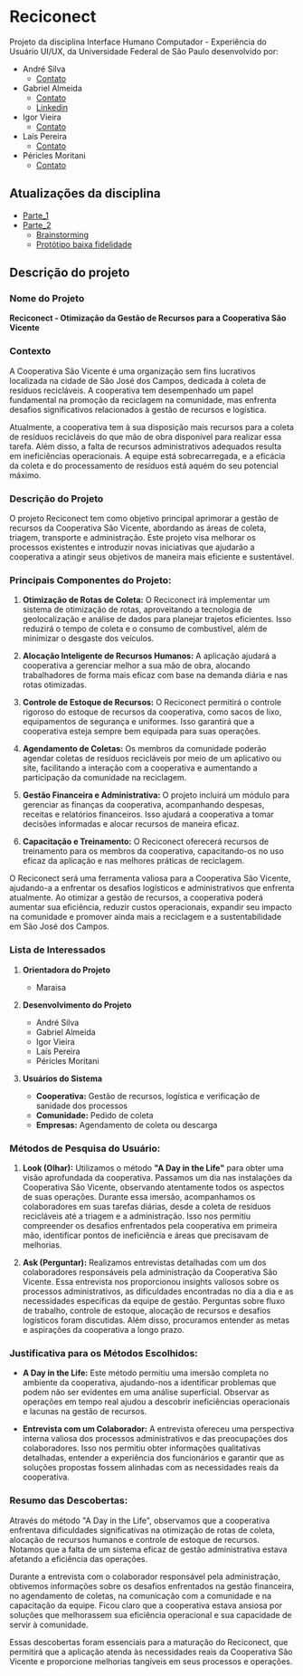 # Reciconect

Projeto da disciplina Interface Humano Computador - Experiência do Usuário UI/UX, da Universidade Federal de São Paulo desenvolvido por:

- André Silva
  - [Contato](mailto:andre.silva31@unifesp.br)
- Gabriel Almeida
  - [Contato](mailto:garpereira@unifesp.br)
  - [Linkedin](https://linkedin.com/in/garpereira)
- Igor Vieira
  - [Contato](mailto:igor.vieira@unifesp.br)
- Laís Pereira
  - [Contato](mailto:lais.pereira@unifesp.br)
- Péricles Moritani
  - [Contato](mailto:pericles.izumi@unifesp.br)

## Atualizações da disciplina
- [Parte_1](imagens/P1)
- [Parte_2](imagens/P2)
   - [Brainstorming](imagens/P2/Brainstorming)
   - [Protótipo baixa fidelidade](imagens/P2/Low%20Fidelity%20Prototype)

## Descrição do projeto

### **Nome do Projeto** 
**Reciconect - Otimização da Gestão de Recursos para a Cooperativa São Vicente**

### **Contexto**
A Cooperativa São Vicente é uma organização sem fins lucrativos localizada na cidade de São José dos Campos, dedicada à coleta de resíduos recicláveis. A cooperativa tem desempenhado um papel fundamental na promoção da reciclagem na comunidade, mas enfrenta desafios significativos relacionados à gestão de recursos e logística. 

Atualmente, a cooperativa tem à sua disposição mais recursos para a coleta de resíduos recicláveis do que mão de obra disponível para realizar essa tarefa. Além disso, a falta de recursos administrativos adequados resulta em ineficiências operacionais. A equipe está sobrecarregada, e a eficácia da coleta e do processamento de resíduos está aquém do seu potencial máximo.

### **Descrição do Projeto**
O projeto Reciconect tem como objetivo principal aprimorar a gestão de recursos da Cooperativa São Vicente, abordando as áreas de coleta, triagem, transporte e administração. Este projeto visa melhorar os processos existentes e introduzir novas iniciativas que ajudarão a cooperativa a atingir seus objetivos de maneira mais eficiente e sustentável. 

### **Principais Componentes do Projeto:**

1. **Otimização de Rotas de Coleta:** O Reciconect irá implementar um sistema de otimização de rotas, aproveitando a tecnologia de geolocalização e análise de dados para planejar trajetos eficientes. Isso reduzirá o tempo de coleta e o consumo de combustível, além de minimizar o desgaste dos veículos.

2. **Alocação Inteligente de Recursos Humanos:** A aplicação ajudará a cooperativa a gerenciar melhor a sua mão de obra, alocando trabalhadores de forma mais eficaz com base na demanda diária e nas rotas otimizadas.

3. **Controle de Estoque de Recursos:** O Reciconect permitirá o controle rigoroso do estoque de recursos da cooperativa, como sacos de lixo, equipamentos de segurança e uniformes. Isso garantirá que a cooperativa esteja sempre bem equipada para suas operações.

4. **Agendamento de Coletas:** Os membros da comunidade poderão agendar coletas de resíduos recicláveis por meio de um aplicativo ou site, facilitando a interação com a cooperativa e aumentando a participação da comunidade na reciclagem.

5. **Gestão Financeira e Administrativa:** O projeto incluirá um módulo para gerenciar as finanças da cooperativa, acompanhando despesas, receitas e relatórios financeiros. Isso ajudará a cooperativa a tomar decisões informadas e alocar recursos de maneira eficaz.

6. **Capacitação e Treinamento:** O Reciconect oferecerá recursos de treinamento para os membros da cooperativa, capacitando-os no uso eficaz da aplicação e nas melhores práticas de reciclagem.

O Reciconect será uma ferramenta valiosa para a Cooperativa São Vicente, ajudando-a a enfrentar os desafios logísticos e administrativos que enfrenta atualmente. Ao otimizar a gestão de recursos, a cooperativa poderá aumentar sua eficiência, reduzir custos operacionais, expandir seu impacto na comunidade e promover ainda mais a reciclagem e a sustentabilidade em São José dos Campos.

### **Lista de Interessados**

1. **Orientadora do Projeto**
   - Maraisa

2. **Desenvolvimento do Projeto**
    - André Silva
    - Gabriel Almeida
    - Igor Vieira
    - Laís Pereira
    - Péricles Moritani

3. **Usuários do Sistema**
    - **Cooperativa:** Gestão de recursos, logística e verificação de sanidade dos processos
    - **Comunidade:** Pedido de coleta
    - **Empresas:** Agendamento de coleta ou descarga

### **Métodos de Pesquisa do Usuário:**

1. **Look (Olhar):** Utilizamos o método **"A Day in the Life"** para obter uma visão aprofundada da cooperativa. Passamos um dia nas instalações da Cooperativa São Vicente, observando atentamente todos os aspectos de suas operações. Durante essa imersão, acompanhamos os colaboradores em suas tarefas diárias, desde a coleta de resíduos recicláveis até a triagem e a administração. Isso nos permitiu compreender os desafios enfrentados pela cooperativa em primeira mão, identificar pontos de ineficiência e áreas que precisavam de melhorias.

2. **Ask (Perguntar):** Realizamos entrevistas detalhadas com um dos colaboradores responsáveis pela administração da Cooperativa São Vicente. Essa entrevista nos proporcionou insights valiosos sobre os processos administrativos, as dificuldades encontradas no dia a dia e as necessidades específicas da equipe de gestão. Perguntas sobre fluxo de trabalho, controle de estoque, alocação de recursos e desafios logísticos foram discutidas. Além disso, procuramos entender as metas e aspirações da cooperativa a longo prazo.

### **Justificativa para os Métodos Escolhidos:**

- **A Day in the Life:** Este método permitiu uma imersão completa no ambiente da cooperativa, ajudando-nos a identificar problemas que podem não ser evidentes em uma análise superficial. Observar as operações em tempo real ajudou a descobrir ineficiências operacionais e lacunas na gestão de recursos.

- **Entrevista com um Colaborador:** A entrevista ofereceu uma perspectiva interna valiosa dos processos administrativos e das preocupações dos colaboradores. Isso nos permitiu obter informações qualitativas detalhadas, entender a experiência dos funcionários e garantir que as soluções propostas fossem alinhadas com as necessidades reais da cooperativa.

### **Resumo das Descobertas:**

Através do método "A Day in the Life", observamos que a cooperativa enfrentava dificuldades significativas na otimização de rotas de coleta, alocação de recursos humanos e controle de estoque de recursos. Notamos que a falta de um sistema eficaz de gestão administrativa estava afetando a eficiência das operações.

Durante a entrevista com o colaborador responsável pela administração, obtivemos informações sobre os desafios enfrentados na gestão financeira, no agendamento de coletas, na comunicação com a comunidade e na capacitação da equipe. Ficou claro que a cooperativa estava ansiosa por soluções que melhorassem sua eficiência operacional e sua capacidade de servir à comunidade.

Essas descobertas foram essenciais para a maturação do Reciconect, que permitirá que a aplicação atenda às necessidades reais da Cooperativa São Vicente e proporcione melhorias tangíveis em seus processos e operações.
